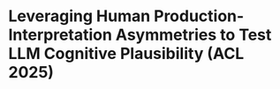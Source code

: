 # Leveraging Human Production-Interpretation Asymmetries to Test LLM Cognitive Plausibility (ACL 2025)
